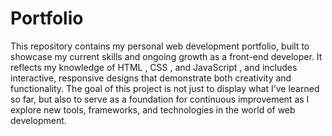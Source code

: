 # Portfolio
This repository contains my personal web development portfolio, built to showcase my current skills and ongoing growth as a front-end developer. It reflects my knowledge of HTML , CSS , and JavaScript , and includes interactive, responsive designs that demonstrate both creativity and functionality.
The goal of this project is not just to display what I’ve learned so far, but also to serve as a foundation for continuous improvement as I explore new tools, frameworks, and technologies in the world of web development.
